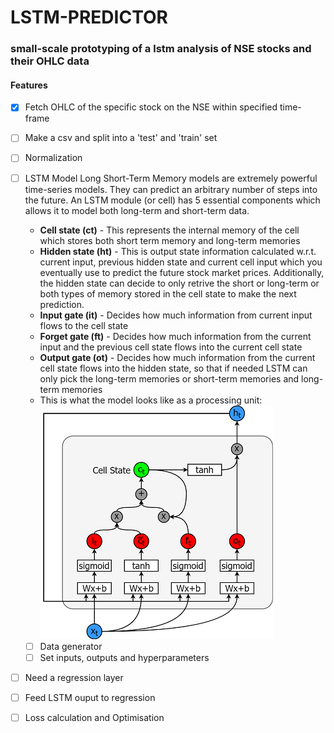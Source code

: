 # LSTM-PREDICTOR
### small-scale prototyping of a lstm analysis of NSE stocks and their OHLC data

#### Features
- [x] Fetch OHLC of the specific stock on the NSE within specified time-frame
- [ ] Make a csv and split into a 'test' and 'train' set
- [ ] Normalization
- [ ] LSTM Model
Long Short-Term Memory models are extremely powerful time-series models. They can predict an arbitrary number of steps into the future. An LSTM module (or cell) has 5 essential components which allows it to model both long-term and short-term data.

    - **Cell state (ct)** - This represents the internal memory of the cell which stores both short term memory and long-term memories
    - **Hidden state (ht)** - This is output state information calculated w.r.t. current input, previous hidden state and current cell input which you eventually use to predict the future stock market prices. Additionally, the hidden state can decide to only retrive the short or long-term or both types of memory stored in the cell state to make the next prediction.
    - **Input gate (it)** - Decides how much information from current input flows to the cell state
    - **Forget gate (ft)** - Decides how much information from the current input and the previous cell state flows into the current cell state
    - **Output gate (ot)** - Decides how much information from the current cell state flows into the hidden state, so that if needed LSTM can only pick the long-term memories or short-term memories and long-term memories
    - This is what the model looks like as a processing unit:
    ![](/src/lstm_model.jpg)

    - [ ] Data generator
    - [ ] Set inputs, outputs and hyperparameters
- [ ] Need a regression layer
- [ ] Feed LSTM ouput to regression 
- [ ] Loss calculation and Optimisation